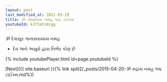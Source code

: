 ```yaml
---
layout: post
last_modified_at: 2021-03-29
title: ૐ અણધાયા નમહ ૧૦૮ ટાઈમ્સ
youtubeId: kJfImtz8zgg
---
```

 
 
 ૐ દેવાસુર ગાનાસરાયાય નમહ  
 
 -  દેવ અને અસુરો દ્વારા નિર્ભર કોણ છે 
 
  
 
  
 
 
 
 
 
 


{% include youtubePlayer.html id=page.youtubeId %}
 
[Next]({{ site.baseurl }}{% link  split2/_posts/2015-04-20-ૐ રુદ્રાય નમહ ૧૦૮ ટાઈમ્સ.md%})
 
